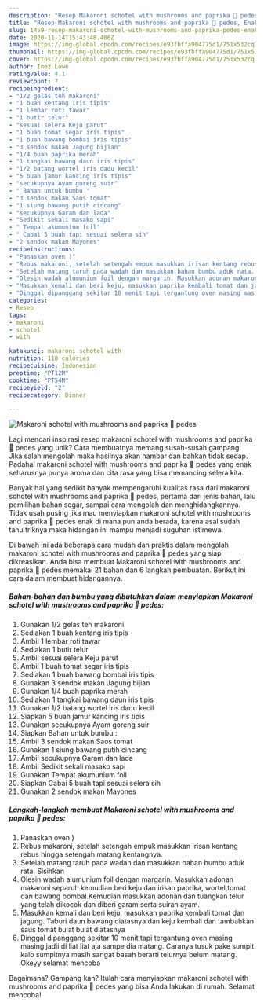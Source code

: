 ```yaml
---
description: "Resep Makaroni schotel with mushrooms and paprika 🍄 pedes, Enak"
title: "Resep Makaroni schotel with mushrooms and paprika 🍄 pedes, Enak"
slug: 1459-resep-makaroni-schotel-with-mushrooms-and-paprika-pedes-enak
date: 2020-11-14T15:43:48.406Z
image: https://img-global.cpcdn.com/recipes/e93fbffa904775d1/751x532cq70/makaroni-schotel-with-mushrooms-and-paprika-🍄-pedes-foto-resep-utama.jpg
thumbnail: https://img-global.cpcdn.com/recipes/e93fbffa904775d1/751x532cq70/makaroni-schotel-with-mushrooms-and-paprika-🍄-pedes-foto-resep-utama.jpg
cover: https://img-global.cpcdn.com/recipes/e93fbffa904775d1/751x532cq70/makaroni-schotel-with-mushrooms-and-paprika-🍄-pedes-foto-resep-utama.jpg
author: Inez Lowe
ratingvalue: 4.1
reviewcount: 7
recipeingredient:
- "1/2 gelas teh makaroni"
- "1 buah kentang iris tipis"
- "1 lembar roti tawar"
- "1 butir telur"
- "sesuai selera Keju parut"
- "1 buah tomat segar iris tipis"
- "1 buah bawang bombai iris tipis"
- "3 sendok makan Jagung bijian"
- "1/4 buah paprika merah"
- "1 tangkai bawang daun iris tipis"
- "1/2 batang wortel iris dadu kecil"
- "5 buah jamur kancing iris tipis"
- "secukupnya Ayam goreng suir"
- " Bahan untuk bumbu "
- "3 sendok makan Saos tomat"
- "1 siung bawang putih cincang"
- "secukupnya Garam dan lada"
- "Sedikit sekali masako sapi"
- " Tempat akumunium foil"
- " Cabai 5 buah tapi sesuai selera sih"
- "2 sendok makan Mayones"
recipeinstructions:
- "Panaskan oven )"
- "Rebus makaroni, setelah setengah empuk masukkan irisan kentang rebus hingga setengah matang kentangnya."
- "Setelah matang taruh pada wadah dan masukkan bahan bumbu aduk rata. Sisihkan"
- "Olesin wadah alumunium foil dengan margarin. Masukkan adonan makaroni separuh kemudian beri keju dan irisan paprika, wortel,tomat dan bawang bombai.Kemudian masukkan adonan dan tuangkan telur yang telah dikocok dan diberi garam serta suiran ayam."
- "Masukkan kemali dan beri keju, masukkan paprika kembali tomat dan jagung. Taburi daun bawang diatasnya dan keju kembali dan tambahkan saus tomat bulat bulat diatasnya"
- "Dinggal dipanggang sekitar 10 menit tapi tergantung oven masing masing jadii di liat liat aja sampe dia matang. Caranya tusuk pake sumpit kalo sumpitnya masih sangat basah berarti telurnya belum matang. Okeyy selamat mencoba"
categories:
- Resep
tags:
- makaroni
- schotel
- with

katakunci: makaroni schotel with 
nutrition: 110 calories
recipecuisine: Indonesian
preptime: "PT12M"
cooktime: "PT54M"
recipeyield: "2"
recipecategory: Dinner

---
```



![Makaroni schotel with mushrooms and paprika 🍄 pedes](https://img-global.cpcdn.com/recipes/e93fbffa904775d1/751x532cq70/makaroni-schotel-with-mushrooms-and-paprika-🍄-pedes-foto-resep-utama.jpg)

Lagi mencari inspirasi resep makaroni schotel with mushrooms and paprika 🍄 pedes yang unik? Cara membuatnya memang susah-susah gampang. Jika salah mengolah maka hasilnya akan hambar dan bahkan tidak sedap. Padahal makaroni schotel with mushrooms and paprika 🍄 pedes yang enak seharusnya punya aroma dan cita rasa yang bisa memancing selera kita.

Banyak hal yang sedikit banyak mempengaruhi kualitas rasa dari makaroni schotel with mushrooms and paprika 🍄 pedes, pertama dari jenis bahan, lalu pemilihan bahan segar, sampai cara mengolah dan menghidangkannya. Tidak usah pusing jika mau menyiapkan makaroni schotel with mushrooms and paprika 🍄 pedes enak di mana pun anda berada, karena asal sudah tahu triknya maka hidangan ini mampu menjadi suguhan istimewa.




Di bawah ini ada beberapa cara mudah dan praktis dalam mengolah makaroni schotel with mushrooms and paprika 🍄 pedes yang siap dikreasikan. Anda bisa membuat Makaroni schotel with mushrooms and paprika 🍄 pedes memakai 21 bahan dan 6 langkah pembuatan. Berikut ini cara dalam membuat hidangannya.

<!--inarticleads1-->

##### Bahan-bahan dan bumbu yang dibutuhkan dalam menyiapkan Makaroni schotel with mushrooms and paprika 🍄 pedes:

1. Gunakan 1/2 gelas teh makaroni
1. Sediakan 1 buah kentang iris tipis
1. Ambil 1 lembar roti tawar
1. Sediakan 1 butir telur
1. Ambil sesuai selera Keju parut
1. Ambil 1 buah tomat segar iris tipis
1. Sediakan 1 buah bawang bombai iris tipis
1. Gunakan 3 sendok makan Jagung bijian
1. Gunakan 1/4 buah paprika merah
1. Sediakan 1 tangkai bawang daun iris tipis
1. Gunakan 1/2 batang wortel iris dadu kecil
1. Siapkan 5 buah jamur kancing iris tipis
1. Gunakan secukupnya Ayam goreng suir
1. Siapkan  Bahan untuk bumbu :
1. Ambil 3 sendok makan Saos tomat
1. Gunakan 1 siung bawang putih cincang
1. Ambil secukupnya Garam dan lada
1. Ambil Sedikit sekali masako sapi
1. Gunakan  Tempat akumunium foil
1. Siapkan  Cabai 5 buah tapi sesuai selera sih
1. Gunakan 2 sendok makan Mayones




<!--inarticleads2-->

##### Langkah-langkah membuat Makaroni schotel with mushrooms and paprika 🍄 pedes:

1. Panaskan oven )
1. Rebus makaroni, setelah setengah empuk masukkan irisan kentang rebus hingga setengah matang kentangnya.
1. Setelah matang taruh pada wadah dan masukkan bahan bumbu aduk rata. Sisihkan
1. Olesin wadah alumunium foil dengan margarin. Masukkan adonan makaroni separuh kemudian beri keju dan irisan paprika, wortel,tomat dan bawang bombai.Kemudian masukkan adonan dan tuangkan telur yang telah dikocok dan diberi garam serta suiran ayam.
1. Masukkan kemali dan beri keju, masukkan paprika kembali tomat dan jagung. Taburi daun bawang diatasnya dan keju kembali dan tambahkan saus tomat bulat bulat diatasnya
1. Dinggal dipanggang sekitar 10 menit tapi tergantung oven masing masing jadii di liat liat aja sampe dia matang. Caranya tusuk pake sumpit kalo sumpitnya masih sangat basah berarti telurnya belum matang. Okeyy selamat mencoba




Bagaimana? Gampang kan? Itulah cara menyiapkan makaroni schotel with mushrooms and paprika 🍄 pedes yang bisa Anda lakukan di rumah. Selamat mencoba!
